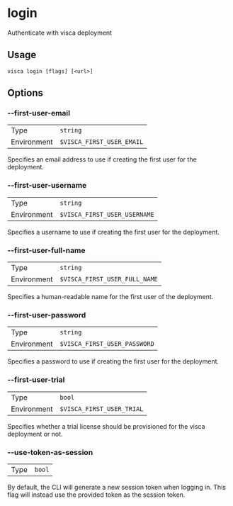 # login

Authenticate with visca deployment

## Usage

```console
visca login [flags] [<url>]
```

## Options

### --first-user-email

|             |                                      |
| ----------- | ------------------------------------ |
| Type        | <code>string</code>                  |
| Environment | <code>$VISCA_FIRST_USER_EMAIL</code> |

Specifies an email address to use if creating the first user for the deployment.

### --first-user-username

|             |                                         |
| ----------- | --------------------------------------- |
| Type        | <code>string</code>                     |
| Environment | <code>$VISCA_FIRST_USER_USERNAME</code> |

Specifies a username to use if creating the first user for the deployment.

### --first-user-full-name

|             |                                          |
| ----------- | ---------------------------------------- |
| Type        | <code>string</code>                      |
| Environment | <code>$VISCA_FIRST_USER_FULL_NAME</code> |

Specifies a human-readable name for the first user of the deployment.

### --first-user-password

|             |                                         |
| ----------- | --------------------------------------- |
| Type        | <code>string</code>                     |
| Environment | <code>$VISCA_FIRST_USER_PASSWORD</code> |

Specifies a password to use if creating the first user for the deployment.

### --first-user-trial

|             |                                      |
| ----------- | ------------------------------------ |
| Type        | <code>bool</code>                    |
| Environment | <code>$VISCA_FIRST_USER_TRIAL</code> |

Specifies whether a trial license should be provisioned for the visca deployment or not.

### --use-token-as-session

|      |                   |
| ---- | ----------------- |
| Type | <code>bool</code> |

By default, the CLI will generate a new session token when logging in. This flag will instead use the provided token as the session token.
